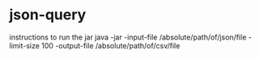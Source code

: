 # json-query
instructions to run the jar
java -jar <path to jar> -input-file /absolute/path/of/json/file -limit-size 100 -output-file /absolute/path/of/csv/file
